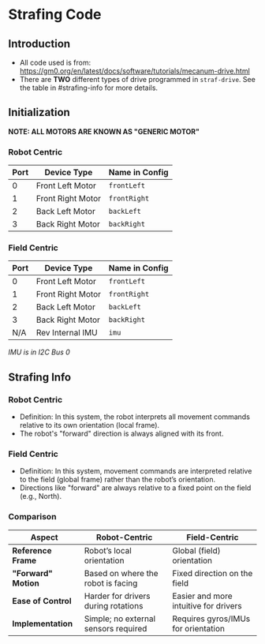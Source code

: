 # Strafing Code
## Introduction
- All code used is from: https://gm0.org/en/latest/docs/software/tutorials/mecanum-drive.html
- There are **TWO** different types of drive programmed in `straf-drive`. See the table in #strafing-info for more details.
## Initialization 
**NOTE: ALL MOTORS ARE KNOWN AS "GENERIC MOTOR"**
### Robot Centric
| Port    | Device Type | Name in Config | 
| -------- | ------- | -------- 
| 0 |  Front Left Motor | `frontLeft` |
| 1 |  Front Right Motor | `frontRight` |
| 2 |  Back Left Motor | `backLeft` |
| 3 |  Back Right Motor | `backRight` |

### Field Centric
| Port    | Device Type | Name in Config | 
| -------- | ------- | -------- |
| 0 |  Front Left Motor | `frontLeft` |
| 1 |  Front Right Motor | `frontRight` |
| 2 |  Back Left Motor | `backLeft` |
| 3 |  Back Right Motor | `backRight` |
| N/A |  Rev Internal IMU | `imu` |

*IMU is in I2C Bus 0*

## Strafing Info
### Robot Centric
- Definition: In this system, the robot interprets all movement commands relative to its own orientation (local frame).
- The robot's "forward" direction is always aligned with its front.

### Field Centric
- Definition: In this system, movement commands are interpreted relative to the field (global frame) rather than the robot’s orientation.
- Directions like "forward" are always relative to a fixed point on the field (e.g., North).

### Comparison
| **Aspect**         | **Robot-Centric**                       | **Field-Centric**                      |
|--------------------|----------------------------------------|---------------------------------------|
| **Reference Frame** | Robot’s local orientation              | Global (field) orientation            |
| **"Forward" Motion** | Based on where the robot is facing     | Fixed direction on the field          |
| **Ease of Control** | Harder for drivers during rotations    | Easier and more intuitive for drivers |
| **Implementation**  | Simple; no external sensors required   | Requires gyros/IMUs for orientation   |

